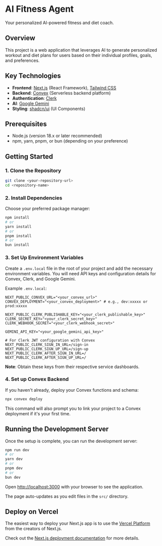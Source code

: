 # AI Fitness Agent

Your personalized AI-powered fitness and diet coach.

## Overview

This project is a web application that leverages AI to generate personalized workout and diet plans for users based on their individual profiles, goals, and preferences.

## Key Technologies

- **Frontend**: [Next.js](https://nextjs.org/) (React Framework), [Tailwind CSS](https://tailwindcss.com/)
- **Backend**: [Convex](https://convex.dev/) (Serverless backend platform)
- **Authentication**: [Clerk](https://clerk.com/)
- **AI**: [Google Gemini](https://ai.google.dev/)
- **Styling**: [shadcn/ui](https://ui.shadcn.com/) (UI Components)

## Prerequisites

- Node.js (version 18.x or later recommended)
- npm, yarn, pnpm, or bun (depending on your preference)

## Getting Started

### 1. Clone the Repository

```bash
git clone <your-repository-url>
cd <repository-name>
```

### 2. Install Dependencies

Choose your preferred package manager:

```bash
npm install
# or
yarn install
# or
pnpm install
# or
bun install
```

### 3. Set Up Environment Variables

Create a `.env.local` file in the root of your project and add the necessary environment variables. You will need API keys and configuration details for Convex, Clerk, and Google Gemini.

Example `.env.local`:

```env
NEXT_PUBLIC_CONVEX_URL="<your_convex_url>"
CONVEX_DEPLOYMENT="<your_convex_deployment>" # e.g., dev:xxxxx or prod:xxxxx

NEXT_PUBLIC_CLERK_PUBLISHABLE_KEY="<your_clerk_publishable_key>"
CLERK_SECRET_KEY="<your_clerk_secret_key>"
CLERK_WEBHOOK_SECRET="<your_clerk_webhook_secret>"

GEMINI_API_KEY="<your_google_gemini_api_key>"

# For Clerk JWT configuration with Convex
NEXT_PUBLIC_CLERK_SIGN_IN_URL=/sign-in
NEXT_PUBLIC_CLERK_SIGN_UP_URL=/sign-up
NEXT_PUBLIC_CLERK_AFTER_SIGN_IN_URL=/
NEXT_PUBLIC_CLERK_AFTER_SIGN_UP_URL=/
```

**Note**: Obtain these keys from their respective service dashboards.

### 4. Set up Convex Backend

If you haven't already, deploy your Convex functions and schema:

```bash
npx convex deploy
```

This command will also prompt you to link your project to a Convex deployment if it's your first time.

## Running the Development Server

Once the setup is complete, you can run the development server:

```bash
npm run dev
# or
yarn dev
# or
pnpm dev
# or
bun dev
```

Open [http://localhost:3000](http://localhost:3000) with your browser to see the application.

The page auto-updates as you edit files in the `src/` directory.

## Deploy on Vercel

The easiest way to deploy your Next.js app is to use the [Vercel Platform](https://vercel.com/new?utm_medium=default-template&filter=next.js&utm_source=create-next-app&utm_campaign=create-next-app-readme) from the creators of Next.js.

Check out the [Next.js deployment documentation](https://nextjs.org/docs/app/building-your-application/deploying) for more details.
